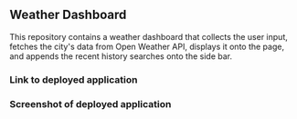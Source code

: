 ## Weather Dashboard

This repository contains a weather dashboard that collects the user input, fetches the city's data from Open Weather API, 
displays it onto the page, and appends the recent history searches onto the side bar.


### Link to deployed application




### Screenshot of deployed application 



